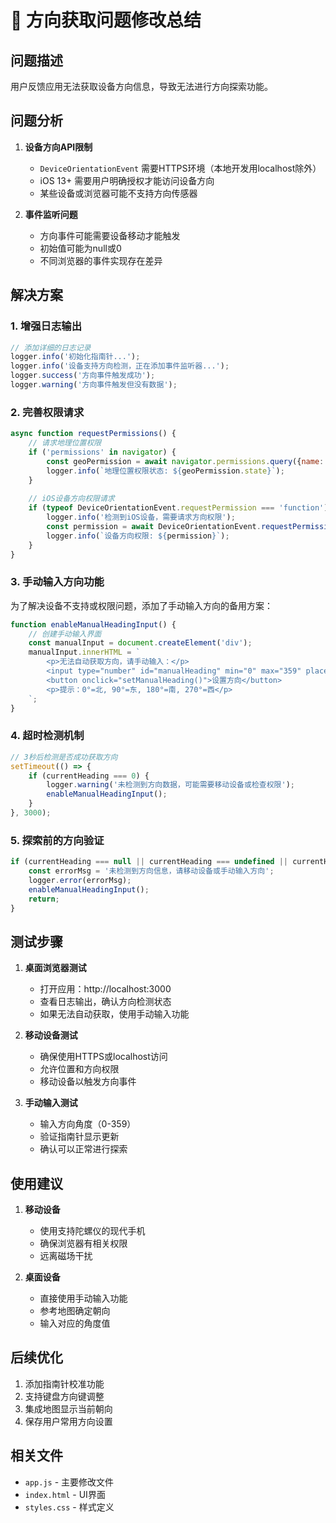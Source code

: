 # 🧭 方向获取问题修改总结

## 问题描述

用户反馈应用无法获取设备方向信息，导致无法进行方向探索功能。

## 问题分析

1. **设备方向API限制**
   - `DeviceOrientationEvent` 需要HTTPS环境（本地开发用localhost除外）
   - iOS 13+ 需要用户明确授权才能访问设备方向
   - 某些设备或浏览器可能不支持方向传感器

2. **事件监听问题**
   - 方向事件可能需要设备移动才能触发
   - 初始值可能为null或0
   - 不同浏览器的事件实现存在差异

## 解决方案

### 1. 增强日志输出
```javascript
// 添加详细的日志记录
logger.info('初始化指南针...');
logger.info('设备支持方向检测，正在添加事件监听器...');
logger.success('方向事件触发成功');
logger.warning('方向事件触发但没有数据');
```

### 2. 完善权限请求
```javascript
async function requestPermissions() {
    // 请求地理位置权限
    if ('permissions' in navigator) {
        const geoPermission = await navigator.permissions.query({name: 'geolocation'});
        logger.info(`地理位置权限状态: ${geoPermission.state}`);
    }
    
    // iOS设备方向权限请求
    if (typeof DeviceOrientationEvent.requestPermission === 'function') {
        logger.info('检测到iOS设备，需要请求方向权限');
        const permission = await DeviceOrientationEvent.requestPermission();
        logger.info(`设备方向权限: ${permission}`);
    }
}
```

### 3. 手动输入方向功能
为了解决设备不支持或权限问题，添加了手动输入方向的备用方案：

```javascript
function enableManualHeadingInput() {
    // 创建手动输入界面
    const manualInput = document.createElement('div');
    manualInput.innerHTML = `
        <p>无法自动获取方向，请手动输入：</p>
        <input type="number" id="manualHeading" min="0" max="359" placeholder="输入方向角度 (0-359)">
        <button onclick="setManualHeading()">设置方向</button>
        <p>提示：0°=北, 90°=东, 180°=南, 270°=西</p>
    `;
}
```

### 4. 超时检测机制
```javascript
// 3秒后检测是否成功获取方向
setTimeout(() => {
    if (currentHeading === 0) {
        logger.warning('未检测到方向数据，可能需要移动设备或检查权限');
        enableManualHeadingInput();
    }
}, 3000);
```

### 5. 探索前的方向验证
```javascript
if (currentHeading === null || currentHeading === undefined || currentHeading === 0) {
    const errorMsg = '未检测到方向信息，请移动设备或手动输入方向';
    logger.error(errorMsg);
    enableManualHeadingInput();
    return;
}
```

## 测试步骤

1. **桌面浏览器测试**
   - 打开应用：http://localhost:3000
   - 查看日志输出，确认方向检测状态
   - 如果无法自动获取，使用手动输入功能

2. **移动设备测试**
   - 确保使用HTTPS或localhost访问
   - 允许位置和方向权限
   - 移动设备以触发方向事件

3. **手动输入测试**
   - 输入方向角度（0-359）
   - 验证指南针显示更新
   - 确认可以正常进行探索

## 使用建议

1. **移动设备**
   - 使用支持陀螺仪的现代手机
   - 确保浏览器有相关权限
   - 远离磁场干扰

2. **桌面设备**
   - 直接使用手动输入功能
   - 参考地图确定朝向
   - 输入对应的角度值

## 后续优化

1. 添加指南针校准功能
2. 支持键盘方向键调整
3. 集成地图显示当前朝向
4. 保存用户常用方向设置

## 相关文件
- `app.js` - 主要修改文件
- `index.html` - UI界面
- `styles.css` - 样式定义
